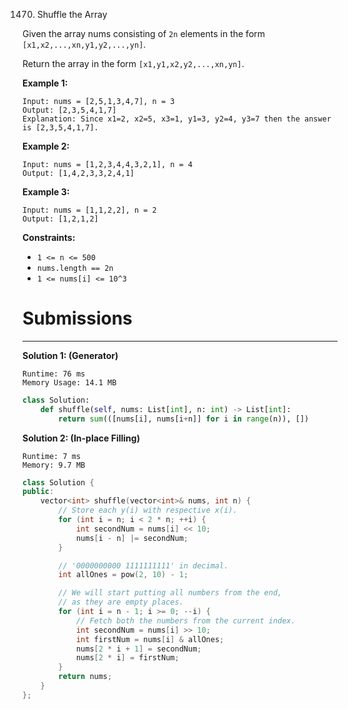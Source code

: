 1470. Shuffle the Array

Given the array nums consisting of `2n` elements in the form `[x1,x2,...,xn,y1,y2,...,yn]`.

Return the array in the form `[x1,y1,x2,y2,...,xn,yn]`.

 

**Example 1:**
```
Input: nums = [2,5,1,3,4,7], n = 3
Output: [2,3,5,4,1,7] 
Explanation: Since x1=2, x2=5, x3=1, y1=3, y2=4, y3=7 then the answer is [2,3,5,4,1,7].
```

**Example 2:**
```
Input: nums = [1,2,3,4,4,3,2,1], n = 4
Output: [1,4,2,3,3,2,4,1]
```

**Example 3:**
```
Input: nums = [1,1,2,2], n = 2
Output: [1,2,1,2]
```

**Constraints:**

* `1 <= n <= 500`
* `nums.length == 2n`
* `1 <= nums[i] <= 10^3`

# Submissions
---
**Solution 1: (Generator)**
```
Runtime: 76 ms
Memory Usage: 14.1 MB
```
```python
class Solution:
    def shuffle(self, nums: List[int], n: int) -> List[int]:
        return sum(([nums[i], nums[i+n]] for i in range(n)), [])
```

**Solution 2: (In-place Filling)**
```
Runtime: 7 ms
Memory: 9.7 MB
```
```c++
class Solution {
public:
    vector<int> shuffle(vector<int>& nums, int n) {
        // Store each y(i) with respective x(i).
        for (int i = n; i < 2 * n; ++i) {
            int secondNum = nums[i] << 10;
            nums[i - n] |= secondNum;
        }

        // '0000000000 1111111111' in decimal.
        int allOnes = pow(2, 10) - 1;

        // We will start putting all numbers from the end, 
        // as they are empty places.
        for (int i = n - 1; i >= 0; --i) {
            // Fetch both the numbers from the current index.
            int secondNum = nums[i] >> 10;
            int firstNum = nums[i] & allOnes;
            nums[2 * i + 1] = secondNum;
            nums[2 * i] = firstNum;
        }
        return nums;
    }
};
```
